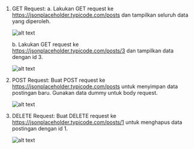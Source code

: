 1. GET Request:
    a. Lakukan GET request ke https://jsonplaceholder.typicode.com/posts dan tampilkan seluruh data yang diperoleh.

    ![alt text](?raw=true)

    b. Lakukan GET request ke https://jsonplaceholder.typicode.com/posts/3 dan tampilkan data dengan id 3.

    ![alt text](?raw=true)
    
2. POST Request:
    Buat POST request ke https://jsonplaceholder.typicode.com/posts untuk menyimpan data postingan baru. Gunakan data dummy untuk body request.

    ![alt text](?raw=true)
    
3. DELETE Request:
    Buat DELETE request ke https://jsonplaceholder.typicode.com/posts/1 untuk menghapus data postingan dengan id 1.

    ![alt text](?raw=true)